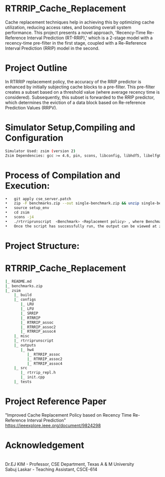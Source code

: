 # RTRRIP_Cache_Replacement
Cache replacement techniques help in achieving this by optimizing cache utilization, reducing access rates, and boosting overall system performance. This project presents a novel approach, 'Recency-Time Re-Reference Interval Prediction (RT-RRIP),' which is a 2-stage model with a recency-time pre-filter in the first stage, coupled with a Re-Reference Interval Prediction (RRIP) model in the second.

# Project Outline
In RTRRIP replacement policy, the accuracy of the RRIP predictor is enhanced by initially subjecting cache blocks to a pre-filter. This pre-filter creates a subset based on a threshold value (where average recency time is considered). Subsequently, this subset is forwarded to the RRIP predictor, which determines the eviction of a data block based on Re-reference Prediction Values (RRPV).

# Simulator Setup,Compiling and Configuration
```bash
Simulator Used: zsim (version 2)
Zsim Dependencies: gcc >= 4.6, pin, scons, libconfig, libhdf5, libelfg0
```
# Process of Compilation and Execution:
```bash
•	git apply cse_server.patch
•	zip -F benchmarks.zip --out single-benchmark.zip && unzip single-benchmark.zip && mkdir benchmarks/parsec-2.1/inputs/streamcluster tar -zxvf polybench-c-3.2.tar.gz
•	source setup_env
•	cd zsim
•	scons -j4
•	./rtrriprunscript  <Benchmark> <Replacement policy> , where Benchmark:[SPEC,PARSEC] and Replacement policy:[LRU,LFU,SRRIP,RTRRIP]
•	Once the script has successfully run, the output can be viewed at zsim/outputs/hw4/<Replacement_policy>/<Benchmark_workload>/zsim.out
```
# Project Structure:
# RTRRIP_Cache_Replacement
```bash    
|_ README.md
|_ benchmarks.zip
|_ zsim
    |_ build
    |_ configs
       |_ LRU
       |_ LFU
       |_ SRRIP
       |_ RTRRIP
       |_ RTRRIP_assoc
       |_ RTRRIP_assoc2
       |_ RTRRIP_assoc4
    |_ misc 
    |_ rtrriprunscript
    |_ outputs
       |_ hw4
       	  |_ RTRRIP_assoc
          |_ RTRRIP_assoc2
          |_ RTRRIP_assoc4
    |_ src
       |_ rtrrip_repl.h
       |_ init.cpp
    |_ tests
```
# Project Reference Paper
"Improved Cache Replacement Policy based on Recency Time Re-Reference Interval Prediction"
https://ieeexplore.ieee.org/document/9824298

# Acknowledgement
<br/>Dr.EJ KIM - Professor, CSE Department, Texas A & M University
<br/>Sabuj Laskar - Teaching Assistant, CSCE-614 
